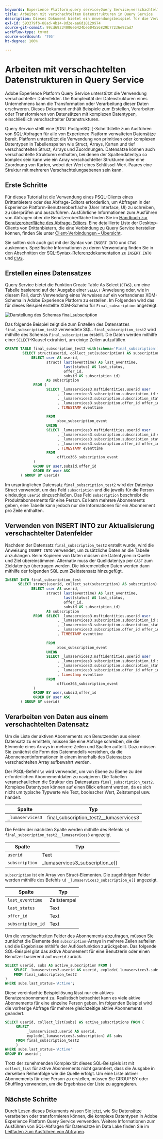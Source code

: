 ```yaml
---
keywords: Experience Platform;query service;Query Service;verschachtelte Datenstrukturen;verschachtelte Daten;
title: Arbeiten mit verschachtelten Datenstrukturen in Query Service
description: Dieses Dokument bietet ein Anwendungsbeispiel für die Verarbeitung und Transformation verschachtelter Datenfelder mithilfe von CTAS- und INSERT INTO-Anweisungen.
exl-id: 593379fb-88ad-4b14-8d2e-aa6d18129974
source-git-commit: 99cd69234006e6424be604556829b77236e92ad7
workflow-type: tm+mt
source-wordcount: '795'
ht-degree: 100%

---
```


# Arbeiten mit verschachtelten Datenstrukturen in Query Service

Adobe Experience Platform Query Service unterstützt die Verwendung verschachtelter Datenfelder. Die Komplexität der Datenstrukturen eines Unternehmens kann die Transformation oder Verarbeitung dieser Daten erschweren. Dieses Dokument enthält Beispiele zum Erstellen, Verarbeiten oder Transformieren von Datensätzen mit komplexen Datentypen, einschließlich verschachtelter Datenstrukturen.

Query Service stellt eine [!DNL PostgreSQL]-Schnittstelle zum Ausführen von SQL-Abfragen für alle von Experience Platform verwalteten Datensätze bereit. Platform unterstützt die Verwendung von primitiven oder komplexen Datentypen in Tabellenspalten wie Struct, Arrays, Karten und tief verschachtelten Struct, Arrays und Zuordnungen. Datensätze können auch verschachtelte Strukturen enthalten, bei denen der Spaltendatentyp so komplex sein kann wie ein Array verschachtelter Strukturen oder eine Zuordnung von Karten, wobei der Wert eines Schlüssel-Wert-Paares eine Struktur mit mehreren Verschachtelungsebenen sein kann.

## Erste Schritte

Für dieses Tutorial ist die Verwendung eines PSQL-Clients eines Drittanbieters oder des Abfrage-Editors erforderlich, um Abfragen in der Experience Platform-Benutzeroberfläche (User Interface, UI) zu schreiben, zu überprüfen und auszuführen. Ausführliche Informationen zum Ausführen von Abfragen über die Benutzeroberfläche finden Sie im [Handbuch zur Benutzeroberfläche des Abfrage-Editors](../ui/user-guide.md). Eine detaillierte Liste der Desktop-Clients von Drittanbietern, die eine Verbindung zu Query Service herstellen können, finden Sie unter [Client-Verbindungen – Übersicht](../clients/overview.md).

Sie sollten sich auch gut mit der Syntax von `INSERT INTO` und `CTAS` auskennen. Spezifische Informationen zu deren Verwendung finden Sie in den Abschnitten der [SQL-Syntax-Referenzdokumentation](../sql/syntax.md) zu [`INSERT INTO`](../sql/syntax.md#insert-into) und [`CTAS`](../sql/syntax.md#create-table-as-select).

## Erstellen eines Datensatzes

Query Service bietet die Funktion Create Table As Select (`CTAS`), um eine Tabelle basierend auf der Ausgabe einer `SELECT`-Anweisung oder, wie in diesem Fall, durch Verwendung eines Verweises auf ein vorhandenes XDM-Schema in Adobe Experience Platform zu erstellen. Im Folgenden wird das für dieses Beispiel erstellte XDM-Schema für `Final_subscription` angezeigt.

![Darstellung des Schemas final_subscription](../images/best-practices/final-subscription-schema.png)

Das folgende Beispiel zeigt die zum Erstellen des Datensatzes `final_subscription_test2` verwendete SQL. `final_subscription_test2` wird mithilfe des Schemas `Final_subscription` erstellt. Die Daten werden mithilfe einer `SELECT`-Klausel extrahiert, um einige Zeilen aufzufüllen.

```sql
CREATE TABLE final_subscription_test2 with(schema='Final_subscription') AS (
        SELECT struct(userid, collect_set(subscription) AS subscription) AS _lumaservices3 FROM(
            SELECT user AS userid,
                   struct( last(eventtime) AS last_eventtime,
                           last(status) AS last_status,
                           offer_id, 
                           subsid AS subscription_id)
                   AS subscription
             FROM (
                   SELECT _lumaservices3.msftidentities.userid user
                        , _lumaservices3.subscription.subscription_id subsid
                        , _lumaservices3.subscription.subscription_status status
                        , _lumaservices3.subscription.offer_id offer_id
                        , TIMESTAMP eventtime
 
                   FROM
                        xbox_subscription_event
                   UNION   
                   SELECT _lumaservices3.msftidentities.userid user
                        , _lumaservices3.subscription.subscription_id subsid
                        , _lumaservices3.subscription.subscription_status status
                        , _lumaservices3.subscription.offer_id offer_id
                        , TIMESTAMP eventtime
                   FROM
                        office365_subscription_event
             ) 
             GROUP BY user,subsid,offer_id
             ORDER BY user ASC
       ) GROUP BY userid)
```

Im ursprünglichen Datensatz `final_subscription_test2` wird der Datentyp Struct verwendet, um das Feld `subscription` und die jeweils für die Person eindeutige `userid` einzuschließen. Das Feld `subscription` beschreibt die Produktabonnements für eine Person. Es kann mehrere Abonnements geben, eine Tabelle kann jedoch nur die Informationen für ein Abonnement pro Zeile enthalten.

## Verwenden von INSERT INTO zur Aktualisierung verschachtelter Datenfelder

Nachdem der Datensatz `final_subscription_test2` erstellt wurde, wird die Anweisung `INSERT INTO` verwendet, um zusätzliche Daten an die Tabelle anzuhängen. Beim Kopieren von Daten müssen die Datentypen in Quelle und Ziel übereinstimmen. Alternativ muss der Quelldatentyp per `CAST` zum Zieldatentyp übertragen werden. Die inkrementellen Daten werden dann mithilfe der folgenden SQL zum Zieldatensatz hinzugefügt.

```sql
INSERT INTO final_subscription_test
      SELECT struct(userid, collect_set(subscription) AS subscription) AS _lumaservices3 FROM(
            SELECT user AS userid,
                   struct( last(eventtime) AS last_eventtime,
                           last(status) AS last_status,
                           offer_id, 
                           subsid AS subscription_id)
                   AS subscription
             FROM  SELECT _lumaservices3.msftidentities.userid user
                        , _lumaservices3.subscription.subscription_id subsid
                        , _lumaservices3.subscription.subscription_status status
                        , _lumaservices3.subscription.offer_id offer_id
                        , TIMESTAMP eventtime
 
                   FROM
                        xbox_subscription_event
                   UNION   
                   SELECT _lumaservices3.msftidentities.userid user
                        , _lumaservices3.subscription.subscription_id subsid
                        , _lumaservices3.subscription.subscription_status status
                        , _lumaservices3.subscription.offer_id offer_id
                        , timestamp eventtime
                   FROM
                        office365_subscription_event
             ) 
             GROUP BY user,subsid,offer_id
             ORDER BY user ASC
       ) GROUP BY userid)
```

## Verarbeiten von Daten aus einem verschachtelten Datensatz

Um die Liste der aktiven Abonnements von Benutzenden aus einem Datensatz zu ermitteln, müssen Sie eine Abfrage schreiben, die die Elemente eines Arrays in mehrere Zeilen und Spalten aufteilt. Dazu müssen Sie zunächst die Form des Datenmodells verstehen, da die Abonnementinformationen in einem innerhalb des Datensatzes verschachtelten Array aufbewahrt werden.

Der PSQL-Befehl `\d` wird verwendet, um von Ebene zu Ebene zu den erforderlichen Abonnementdaten zu navigieren. Die Tabellen veranschaulichen die Struktur des Datensatzes `final_subscription_test2`. Komplexe Datentypen können auf einen Blick erkannt werden, da es sich nicht um typische Typwerte wie Text, boolescher Wert, Zeitstempel usw. handelt.

| Spalte | Typ |
|--------|-------|
| `_lumaservices3` | final_subscription_test2__lumaservices3 |

Die Felder der nächsten Spalte werden mithilfe des Befehls `\d final_subscription_test2__lumaservices3` angezeigt

| Spalte | Typ |
|---------|-------|
| `userid` | Text |
| `subscription` | _lumaservices3_subscription_e[] |

`subscription` ist ein Array von Struct-Elementen. Die zugehörigen Felder werden mithilfe des Befehls `\d _lumaservices3_subscription_e[]` angezeigt.

| Spalte | Typ |
|---------|-------|
| `last_eventtime` | Zeitstempel |
| `last_status` | Text |
| `offer_id` | Text |
| `subscription_id` | Text |

Um die verschachtelten Felder des Abonnements abzufragen, müssen Sie zunächst die Elemente des `subscription`-Arrays in mehrere Zeilen aufteilen und die Ergebnisse mithilfe der Auflösefunktion zurückgeben. Das folgende SQL-Beispiel gibt das aktive Abonnement für eine Benutzerin oder einen Benutzer basierend auf `userid` zurück.

```sql
SELECT userid, subs AS active_subscription FROM (
    SELECT _lumaservices3.userid AS userid, explode(_lumaservices3.subscription) AS subs 
    FROM final_subscription_test2
)
WHERE subs.last_status='Active';
```

Diese vereinfachte Beispiellösung lässt nur ein aktives Benutzerabonnement zu. Realistisch betrachtet kann es viele aktive Abonnements für eine einzelne Person geben. Im folgenden Beispiel wird die vorherige Abfrage für mehrere gleichzeitige aktive Abonnements geändert.

```sql
SELECT userid, collect_list(subs) AS active_subscriptions FROM (
     SELECT
          _lumaservices3.userid AS userid,
          explode(_lumaservices3.subscription) AS subs
     FROM final_subscription_test2
     )
WHERE subs.last_status='Active' 
GROUP BY userid ;
```

Trotz der zunehmenden Komplexität dieses SQL-Beispiels ist mit `collect_list` für aktive Abonnements nicht garantiert, dass die Ausgabe in derselben Reihenfolge wie die Quelle erfolgt. Um eine Liste aktiver Abonnements für eine Person zu erstellen, müssen Sie GROUP BY oder Shuffling verwenden, um die Ergebnisse der Liste zu aggregieren.

## Nächste Schritte

Durch Lesen dieses Dokuments wissen Sie jetzt, wie Sie Datensätze verarbeiten oder transformieren können, die komplexe Datentypen in Adobe Experience Platform Query Service verwenden. Weitere Informationen zum Ausführen von SQL-Abfragen für Datensätze im Data Lake finden Sie im [Leitfaden zum Ausführen von Abfragen](../best-practices/writing-queries.md).

